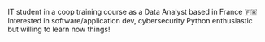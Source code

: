 IT student in a coop training course as a Data Analyst based in France 🇫🇷 
Interested in software/application dev, cybersecurity
Python enthusiastic but willing to learn now things!

<!---
chronowix/chronowix is a ✨ special ✨ repository because its `README.md` (this file) appears on your GitHub profile.
You can click the Preview link to take a look at your changes.
--->
